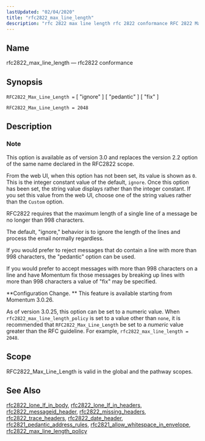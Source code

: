 ```yaml
---
lastUpdated: "02/04/2020"
title: "rfc2822_max_line_length"
description: "rfc 2822 max line length rfc 2822 conformance RFC 2822 Max Line Length ignore pedantic fix RFC 2822 Max Line Length 2048 This option is available as of version 3 0 and replaces the version 2 2 option of the same name declared in the RFC 2822 scope From the..."
---
```


<a name="conf.ref.rfc2822_max_line_length"></a> 
## Name

rfc2822_max_line_length — rfc2822 conformance

## Synopsis

`RFC2822_Max_Line_Length =` [ "ignore" ] [ "pedantic" ] [ "fix" ]

`RFC2822_Max_Line_Length = 2048`

<a name="idp11368048"></a> 
## Description

### Note

This option is available as of version 3.0 and replaces the version 2.2 option of the same name declared in the RFC2822 scope.

From the web UI, when this option has not been set, its value is shown as `0`. This is the integer constant value of the default, `ignore`. Once this option has been set, the string value displays rather than the integer constant. If you set this value from the web UI, choose one of the string values rather than the `Custom` option.

RFC2822 requires that the maximum length of a single line of a message be no longer than 998 characters.

The default, "ignore," behavior is to ignore the length of the lines and process the email normally regardless.

If you would prefer to reject messages that do contain a line with more than 998 characters, the "pedantic" option can be used.

If you would prefer to accept messages with more than 998 characters on a line and have Momentum fix those messages by breaking up lines with more than 998 characters a value of "fix" may be specified.

**Configuration Change. ** This feature is available starting from Momentum 3.0.26.

As of version 3.0.25, this option can be set to a numeric value. When `rfc2822_max_line_length_policy` is set to a value other than `none`, it is recommended that `RFC2822_Max_Line_Length` be set to a *numeric* value greater than the RFC guideline. For example, `rfc2822_max_line_length = 2048`.

<a name="idp11380784"></a> 
## Scope

RFC2822_Max_Line_Length is valid in the global and the pathway scopes.

<a name="idp11382464"></a> 
## See Also

[rfc2822_lone_lf_in_body](/momentum/3/3-reference/3-reference-conf-ref-rfc-2822-lone-lf-in-body), [rfc2822_lone_lf_in_headers](/momentum/3/3-reference/3-reference-conf-ref-rfc-2822-lone-lf-in-headers), [rfc2822_messageid_header](/momentum/3/3-reference/3-reference-conf-ref-rfc-2822-messageid-header), [rfc2822_missing_headers](/momentum/3/3-reference/3-reference-conf-ref-rfc-2822-missing-headers), [rfc2822_trace_headers](/momentum/3/3-reference/3-reference-conf-ref-rfc-2822-trace-headers), [rfc2822_date_header](/momentum/3/3-reference/3-reference-conf-ref-rfc-2822-date-header), [rfc2821_pedantic_address_rules](/momentum/3/3-reference/3-reference-conf-ref-rfc-2821-pedantic-address-rules), [rfc2821_allow_whitespace_in_envelope](/momentum/3/3-reference/3-reference-conf-ref-rfc-2821-allow-whitespace-in-envelope), [rfc2822_max_line_length_policy](/momentum/3/3-reference/3-reference-conf-ref-rfc-2822-max-line-length-policy)